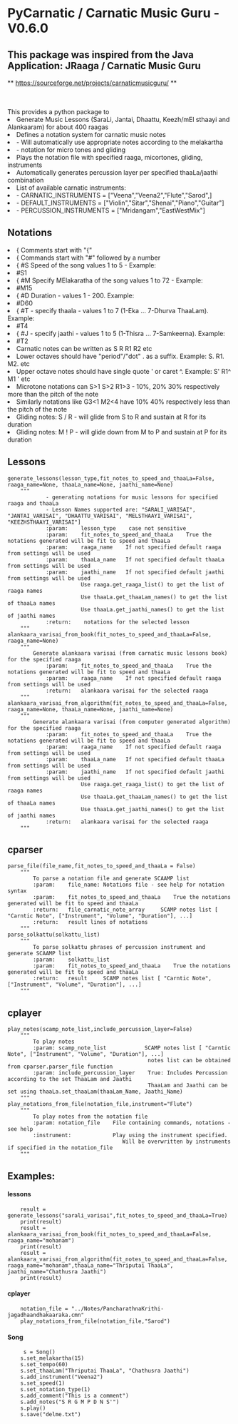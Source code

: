 # PyCarnatic / Carnatic Music Guru - V0.6.0
## This package was inspired from the Java Application: JRaaga / Carnatic Music Guru
** https://sourceforge.net/projects/carnaticmusicguru/ **

<br>
<br>This provides a python package to <br>
	<li>Generate Music Lessons (SaraLi, Jantai, Dhaattu, Keezh/mEl sthaayi and Alankaaram) for about 400 raagas
	<li>Defines a notation system for carnatic music notes
		<li>- Will automatically use appropriate notes according to the melakartha
		<li>- notation for micro tones and gliding
	<li>Plays the notation file with specified raaga, micortones, gliding, instruments
		<li>Automatically generates percussion layer per specified thaaLa/jaathi combination
	<li> List of available carnatic instruments:
	<li> 	-	CARNATIC_INSTRUMENTS = ["Veena","Veena2","Flute","Sarod",]
	<li> 	-	DEFAULT_INSTRUMENTS = ["Violin","Sitar","Shenai","Piano","Guitar"]
	<li> 	-	PERCUSSION_INSTRUMENTS = ["Mridangam","EastWestMix"]
	
## Notations
<li> { Comments start with "{"
<li> { Commands start with "#" followed by a number
<li> { #S<number> Speed of the song values 1 to 5 - Example:
<li> #S1
<LI> { #M<number> Specify MElakaratha of the song values 1 to 72 - Example:
<li>#M15
<li> { #D<number> Duration - values 1 - 200. Example:
<li> #D60
<li> { #T - specify thaala - values 1 to 7 (1-Eka ... 7-Dhurva ThaaLam). Example:
<li> #T4
<li> { #J - specify jaathi - values 1 to 5 (1-Thisra ... 7-Samkeerna). Example:
<li> #T2
<li> Carnatic notes can be written as S R R1 R2 etc 
<li> Lower octaves should have "period"/"dot" . as a suffix. Example: S. R1. M2. etc
<li> Upper octave notes should have single quote ' or caret ^. Example: S' R1^ M1 ' etc
<li> Microtone notations can S>1 S>2 R1>3 - 10%, 20% 30% respectively more than the pitch of the note
<li> Similarly notations like G3<1 M2<4 have 10% 40% respectively less than the pitch of the note
<li> Gliding notes:  S / R - will glide from S to R and sustain at R for its duration
<li> Gliding notes:  M ! P - will glide down from M to P and sustain at P for its duration


## Lessons
```
generate_lessons(lesson_type,fit_notes_to_speed_and_thaaLa=False, raaga_name=None, thaaLa_name=None, jaathi_name=None) 
    """
            - generating notations for music lessons for specified raaga and thaaLa
            - Lesson Names supported are: "SARALI_VARISAI", "JANTAI_VARISAI", "DHAATTU_VARISAI", "MELSTHAAYI_VARISAI", "KEEZHSTHAAYI_VARISAI"]
            :param:    lesson_type    case not sensitive
            :param:    fit_notes_to_speed_and_thaaLa    True the notations generated will be fit to speed and thaaLa
            :param:    raaga_name    If not specified default raaga from settings will be used
            :param:    thaaLa_name   If not specified default thaaLa from settings will be used
            :param:    jaathi_name   If not specified default jaathi from settings will be used
                       Use raaga.get_raaga_list() to get the list of raaga names
                       Use thaaLa.get_thaaLam_names() to get the list of thaaLa names
                       Use thaaLa.get_jaathi_names() to get the list of jaathi names
            :return:    notations for the selected lesson
    """
alankaara_varisai_from_book(fit_notes_to_speed_and_thaaLa=False, raaga_name=None)
    """
        Generate alankaara varisai (from carnatic music lessons book) for the specified raaga
            :param:    fit_notes_to_speed_and_thaaLa    True the notations generated will be fit to speed and thaaLa
            :param:    raaga_name    If not specified default raaga from settings will be used
            :return:   alankaara varisai for the selected raaga
    """
alankaara_varisai_from_algorithm(fit_notes_to_speed_and_thaaLa=False, raaga_name=None, thaaLa_name=None, jaathi_name=None)
    """
        Generate alankaara varisai (from computer generated algorithm) for the specified raaga
            :param:    fit_notes_to_speed_and_thaaLa    True the notations generated will be fit to speed and thaaLa
            :param:    raaga_name    If not specified default raaga from settings will be used
            :param:    thaaLa_name   If not specified default thaaLa from settings will be used
            :param:    jaathi_name   If not specified default jaathi from settings will be used
                       Use raaga.get_raaga_list() to get the list of raaga names
                       Use thaaLa.get_thaaLam_names() to get the list of thaaLa names
                       Use thaaLa.get_jaathi_names() to get the list of jaathi names
            :return:   alankaara varisai for the selected raaga
    """
```
## cparser
```
parse_file(file_name,fit_notes_to_speed_and_thaaLa = False)
    """
        To parse a notation file and generate SCAAMP list
        :param:    file_name: Notations file - see help for notation syntax
        :param:    fit_notes_to_speed_and_thaaLa    True the notations generated will be fit to speed and thaaLa
        :return:   file_carnatic_note_array     SCAMP notes list [ "Carntic Note", ["Instrument", "Volume", "Duration"], ...]
        :return:   result lines of notations
    """
parse_solkattu(solkattu_list)
    """
        To parse solkattu phrases of percussion instrument and  generate SCAAMP list
        :param:    solkattu_list
        :param:    fit_notes_to_speed_and_thaaLa    True the notations generated will be fit to speed and thaaLa
        :return:   result     SCAMP notes list [ "Carntic Note", ["Instrument", "Volume", "Duration"], ...]
    """
```
## cplayer
```
play_notes(scamp_note_list,include_percussion_layer=False)
    """
        To play notes
        :param: scamp_note_list            SCAMP notes list [ "Carntic Note", ["Instrument", "Volume", "Duration"], ...]
                                            notes list can be obtained from cparser.parser_file function
        :param: include_percussion_layer    True: Includes Percussion according to the set ThaaLam and Jaathi
                                            ThaaLam and Jaathi can be set using thaaLa.set_thaaLam(thaaLam_Name, Jaathi_Name) 
    """
play_notations_from_file(notation_file,instrument="Flute")
    """
        To play notes from the notation file
        :param: notation_file    File containing commands, notations - see help
        :instrument:             Play using the instrument specified. 
                                    Will be overwritten by instruments if specified in the notation_file 
    """
```
## Examples:
#### lessons
```
    result = generate_lessons("sarali_varisai",fit_notes_to_speed_and_thaaLa=True)
    print(result)
    result = alankaara_varisai_from_book(fit_notes_to_speed_and_thaaLa=False, raaga_name="mohanam")
    print(result)
    result = alankaara_varisai_from_algorithm(fit_notes_to_speed_and_thaaLa=False, raaga_name="mohanam",thaaLa_name="Thriputai ThaaLa", jaathi_name="Chathusra Jaathi")
    print(result)
```
#### cplayer
```
    notation_file = "../Notes/PancharathnaKrithi-jagadhaandhakaaraka.cmn"
    play_notations_from_file(notation_file,"Sarod")
```
#### Song
```
	 s = Song()
    s.set_melakartha(15)
    s.set_tempo(60)
    s.set_thaaLam("Thriputai ThaaLa", "Chathusra Jaathi")
    s.add_instrument("Veena2")
    s.set_speed(1)
    s.set_notation_type(1)
    s.add_comment("This is a comment")
    s.add_notes("S R G M P D N S'")
    s.play()
    s.save("delme.txt")
   ```